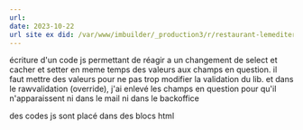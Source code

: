 ```yaml
---
url: 
date: 2023-10-22
url site ex did: /var/www/imbuilder/_production3/r/restaurant-lemediterraneen-nancy.fr_ID301/www/config/autoload
---
```

écriture d'un code js permettant de réagir a un changement de select et cacher et setter en meme temps des valeurs aux champs en question. 
il faut mettre des valeurs pour ne pas trop modifier la validation du lib. 
et dans le rawvalidation (override), j'ai enlevé les champs  en question pour qu'il n'apparaissent ni dans le mail ni dans  le backoffice 

des codes js sont placé dans des blocs html 

